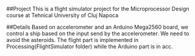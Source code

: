 ##Project
This is a flight simulator project for the Microprocessor Design course at Tehnical University of Cluj Napoca

##Details
Based on accelerometer and an Arduino Mega2560 board, we control a ship based on the input send by the accelerometer. We need to avoid the asteroids.
The flight part is implemented in Processing(FlightSimulator folder) while the Arduino part is in acc.